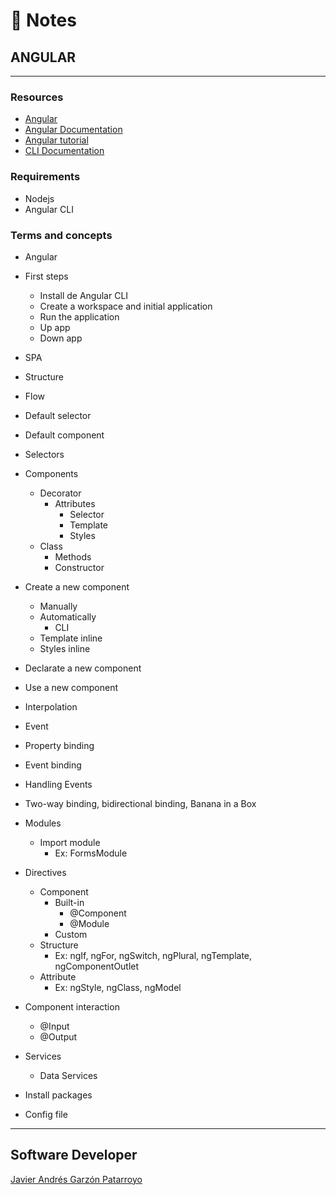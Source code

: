# :memo: Notes
## ANGULAR
- - -
### Resources
* [Angular](https://angular.io/)
* [Angular Documentation](https://angular.io/docs)
* [Angular tutorial](https://angular.io/tutorial)
* [CLI Documentation](https://angular.io/cli)
### Requirements
* Nodejs
* Angular CLI
### Terms and concepts
* Angular
* First steps
  - Install de Angular CLI
  - Create a workspace and initial application
  - Run the application
  - Up app
  - Down app
* SPA
* Structure
* Flow
* Default selector
* Default component
* Selectors
* Components
  * Decorator
    * Attributes
      - Selector
      - Template
      - Styles
  * Class
    - Methods
    - Constructor
* Create a new component
  - Manually
  * Automatically
    - CLI
  - Template inline
  - Styles inline
* Declarate a new component
* Use a new component
* Interpolation
* Event
* Property binding
* Event binding
* Handling Events
* Two-way binding, bidirectional binding, Banana in a Box
* Modules
  * Import module
    - Ex: FormsModule
* Directives
  * Component
    * Built-in
      - @Component
      - @Module
    - Custom
  * Structure
    - Ex: ngIf, ngFor, ngSwitch, ngPlural, ngTemplate, ngComponentOutlet
  * Attribute
    - Ex: ngStyle, ngClass, ngModel
* Component interaction
  - @Input
  - @Output
* Services
  - Data Services

* Install packages
* Config file
- - -
## Software Developer
[Javier Andrés Garzón Patarroyo](https://javierandresgp.com)
